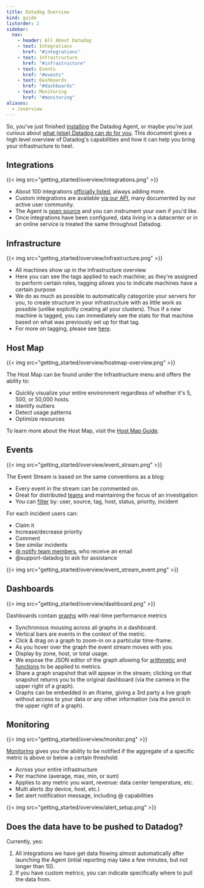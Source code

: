 ```yaml
---
title: Datadog Overview
kind: guide
listorder: 2
sidebar:
  nav:
    - header: All About Datadog
    - text: Integrations
      href: "#integrations"
    - text: Infrastructure
      href: "#infrastructure"
    - text: Events
      href: "#events"
    - text: Dashboards
      href: "#dashboards"
    - text: Monitoring
      href: "#monitoring"
aliases:
  - /overview
---
```


So, you've just finished [installing](/guides/basic_agent_usage/) the Datadog
Agent, or maybe you're just curious about [what (else) Datadog can do for you](http://www.datadoghq.com/product/).
This document gives a high level overview of Datadog's capabilities and how
it can help you bring your infrastructure to heel.

## Integrations


{{< img src="getting_started/overview/integrations.png" >}}

* About 100 integrations <a target="_blank" href="http://www.datadoghq.com/integrations/">officially listed</a>, always adding more.
* Custom integrations are available <a target="_blank" href="http://docs.datadoghq.com/api/">via our API</a>, many documented by our active user community.
* The Agent is <a target="_blank" href="https://github.com/DataDog/dd-agent/">open source</a> and you can instrument your own if you'd like.
* Once integrations have been configured, data living in a datacenter or
in an online service is treated the same throughout Datadog.

## Infrastructure


{{< img src="getting_started/overview/infrastructure.png" >}}

* All machines show up in the infrastructure overview
* Here you can see the tags applied to each machine; as they're assigned to
perform certain roles, tagging allows you to indicate machines have
a certain purpose
* We do as much as possible to automatically categorize your servers
for you, to create structure in your infrastructure with as little
work as possible (unlike explicitly creating all your clusters).
Thus if a new machine is tagged, you can immediately see the stats
for that machine based on what was previously set up for that tag.
* For more on tagging, please see <a target="_blank" href="https://docs.datadoghq.com/faq/#tagging">here</a>.

## Host Map


{{< img src="getting_started/overview/hostmap-overview.png" >}}

The Host Map can be found under the Infrastructure menu and offers the ability to:

* Quickly visualize your entire environment regardless of whether it's 5, 500, or 50,000 hosts.
* Identify outliers
* Detect usage patterns
* Optimize resources

To learn more about the Host Map, visit the [Host Map Guide](/guides/hostmap).

## Events


{{< img src="getting_started/overview/event_stream.png" >}}

The Event Stream is based on the same conventions as a blog:

* Every event in the stream can be commented on.
* Great for distributed <a target="_blank" href="https://docs.datadoghq.com/faq/#team">teams</a> and maintaining the focus of an investigation
* You can <a target="_blank" href="https://www.datadoghq.com/blog/filter-datadog-events-stream-pinpoint-events-infrastructure/">filter</a>
by: user, source, tag, host, status, priority, incident


For each incident users can:

* Claim it
* Increase/decrease priority
* Comment
* See similar incidents
* <a target="_blank" href="https://docs.datadoghq.com/faq/#notify">@ notify team members</a>, who receive an email
* @support-datadog to ask for assistance

{{< img src="getting_started/overview/event_stream_event.png" >}}

## Dashboards

{{< img src="getting_started/overview/dashboard.png" >}}

Dashboards contain <a target="_blank" href="https://docs.datadoghq.com/graphing/">graphs</a> with real-time performance metrics

* Synchronous mousing across all graphs in a dashboard.
* Vertical bars are events in the context of the metric.
* Click & drag on a graph to zoom-in on a particular time-frame.
* As you hover over the graph the event stream moves with you.
* Display by zone, host, or total usage.
* We expose the JSON editor of the graph allowing for <a target="_blank" href="http://docs.datadoghq.com/graphing/#functions">arithmetic</a> and
<a target="_blank" href="https://www.datadoghq.com/blog/rank-filter-performance-monitoring-metrics-top-function/">functions</a> to be applied to metrics.
* Share a graph snapshot that will appear in the stream; clicking on
that snapshot returns you to the original dashboard (via the camera in the upper right of a graph).
* Graphs can be embedded in an iframe, giving a 3rd party a live graph
without access to your data or any other information (via the pencil in the upper right of a graph).


## Monitoring

{{< img src="getting_started/overview/monitor.png" >}}

[Monitoring](/monitors) gives you the ability to be notified if the aggregate of a specific
metric is above or below a certain threshold:

* Across your entire infrastructure
* Per machine (average, max, min, or sum)
* Applies to any metric you want, revenue: data center temperature, etc.
* Multi alerts (by device, host, etc.)
* Set alert notification message, including @ capabilities

{{< img src="getting_started/overview/alert_setup.png" >}}

## Does the data have to be pushed to Datadog?

Currently, yes:

1. All integrations we have get data flowing almost automatically after
launching the Agent (intial reporting may take a few minutes, but not longer than 10).
2. If you have custom metrics, you can indicate specifically where
to pull the data from.

